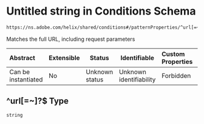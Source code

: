 # Untitled string in Conditions Schema

```txt
https://ns.adobe.com/helix/shared/conditions#/patternProperties/^url[=~]?$
```

Matches the full URL, including request parameters


| Abstract            | Extensible | Status         | Identifiable            | Custom Properties | Additional Properties | Access Restrictions | Defined In                                                                |
| :------------------ | ---------- | -------------- | ----------------------- | :---------------- | --------------------- | ------------------- | ------------------------------------------------------------------------- |
| Can be instantiated | No         | Unknown status | Unknown identifiability | Forbidden         | Allowed               | none                | [conditions.schema.json\*](conditions.schema.json "open original schema") |

## ^url\[=~]?$ Type

`string`
